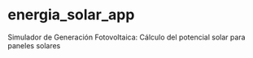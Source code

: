 # energia_solar_app
Simulador de Generación Fotovoltaica: Cálculo del potencial solar para paneles solares

